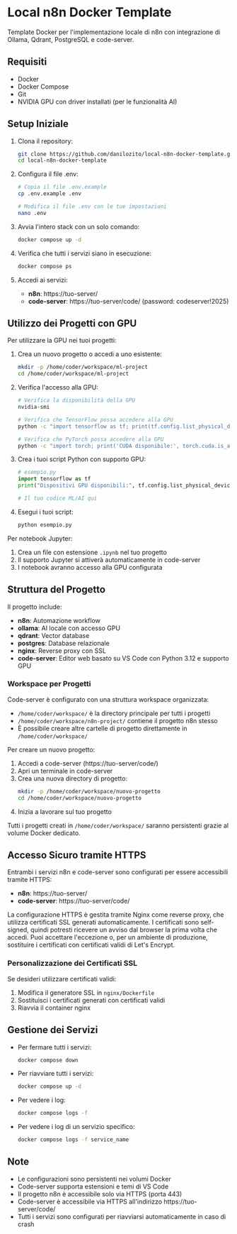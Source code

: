 # Local n8n Docker Template

Template Docker per l'implementazione locale di n8n con integrazione di Ollama, Qdrant, PostgreSQL e code-server.

## Requisiti

- Docker
- Docker Compose
- Git
- NVIDIA GPU con driver installati (per le funzionalità AI)

## Setup Iniziale

1. Clona il repository:
   ```bash
   git clone https://github.com/danilozito/local-n8n-docker-template.git
   cd local-n8n-docker-template
   ```

2. Configura il file .env:
   ```bash
   # Copia il file .env.example
   cp .env.example .env
   
   # Modifica il file .env con le tue impostazioni
   nano .env
   ```

3. Avvia l'intero stack con un solo comando:
   ```bash
   docker compose up -d
   ```

4. Verifica che tutti i servizi siano in esecuzione:
   ```bash
   docker compose ps
   ```

5. Accedi ai servizi:
   - **n8n**: https://tuo-server/
   - **code-server**: https://tuo-server/code/ (password: codeserver!2025)

## Utilizzo dei Progetti con GPU

Per utilizzare la GPU nei tuoi progetti:

1. Crea un nuovo progetto o accedi a uno esistente:
   ```bash
   mkdir -p /home/coder/workspace/ml-project
   cd /home/coder/workspace/ml-project
   ```

2. Verifica l'accesso alla GPU:
   ```bash
   # Verifica la disponibilità della GPU
   nvidia-smi
   
   # Verifica che TensorFlow possa accedere alla GPU
   python -c "import tensorflow as tf; print(tf.config.list_physical_devices('GPU'))"
   
   # Verifica che PyTorch possa accedere alla GPU
   python -c "import torch; print('CUDA disponibile:', torch.cuda.is_available())"
   ```

3. Crea i tuoi script Python con supporto GPU:
   ```python
   # esempio.py
   import tensorflow as tf
   print("Dispositivi GPU disponibili:", tf.config.list_physical_devices('GPU'))
   
   # Il tuo codice ML/AI qui
   ```

4. Esegui i tuoi script:
   ```bash
   python esempio.py
   ```

Per notebook Jupyter:
1. Crea un file con estensione `.ipynb` nel tuo progetto
2. Il supporto Jupyter si attiverà automaticamente in code-server
3. I notebook avranno accesso alla GPU configurata

## Struttura del Progetto

Il progetto include:

- **n8n**: Automazione workflow
- **ollama**: AI locale con accesso GPU
- **qdrant**: Vector database
- **postgres**: Database relazionale
- **nginx**: Reverse proxy con SSL
- **code-server**: Editor web basato su VS Code con Python 3.12 e supporto GPU

### Workspace per Progetti

Code-server è configurato con una struttura workspace organizzata:

- `/home/coder/workspace/` è la directory principale per tutti i progetti
- `/home/coder/workspace/n8n-project/` contiene il progetto n8n stesso
- È possibile creare altre cartelle di progetto direttamente in `/home/coder/workspace/` 

Per creare un nuovo progetto:
1. Accedi a code-server (https://tuo-server/code/)
2. Apri un terminale in code-server
3. Crea una nuova directory di progetto:
   ```bash
   mkdir -p /home/coder/workspace/nuovo-progetto
   cd /home/coder/workspace/nuovo-progetto
   ```
4. Inizia a lavorare sul tuo progetto

Tutti i progetti creati in `/home/coder/workspace/` saranno persistenti grazie al volume Docker dedicato.

## Accesso Sicuro tramite HTTPS

Entrambi i servizi n8n e code-server sono configurati per essere accessibili tramite HTTPS:

- **n8n**: https://tuo-server/
- **code-server**: https://tuo-server/code/

La configurazione HTTPS è gestita tramite Nginx come reverse proxy, che utilizza certificati SSL generati automaticamente. I certificati sono self-signed, quindi potresti ricevere un avviso dal browser la prima volta che accedi. Puoi accettare l'eccezione o, per un ambiente di produzione, sostituire i certificati con certificati validi di Let's Encrypt.

### Personalizzazione dei Certificati SSL

Se desideri utilizzare certificati validi:

1. Modifica il generatore SSL in `nginx/Dockerfile`
2. Sostituisci i certificati generati con certificati validi
3. Riavvia il container nginx

## Gestione dei Servizi

- Per fermare tutti i servizi:
  ```bash
  docker compose down
  ```

- Per riavviare tutti i servizi:
  ```bash
  docker compose up -d
  ```

- Per vedere i log:
  ```bash
  docker compose logs -f
  ```

- Per vedere i log di un servizio specifico:
  ```bash
  docker compose logs -f service_name
  ```

## Note

- Le configurazioni sono persistenti nei volumi Docker
- Code-server supporta estensioni e temi di VS Code
- Il progetto n8n è accessibile solo via HTTPS (porta 443)
- Code-server è accessibile via HTTPS all'indirizzo https://tuo-server/code/
- Tutti i servizi sono configurati per riavviarsi automaticamente in caso di crash